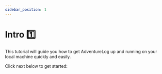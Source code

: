 ```yaml
---
sidebar_position: 1
---
```


# Intro 1️⃣

This tutorial will guide you how to get AdventureLog up and running on your local machine quickly and easily.

Click next below to get started:
